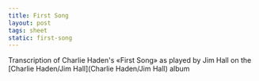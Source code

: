 ```yaml
---
title: First Song
layout: post
tags: sheet
static: first-song
---
```


Transcription of Charlie Haden's «First Song» as played by Jim Hall on the [Charlie Haden/Jim Hall](Charlie Haden/Jim Hall) album
